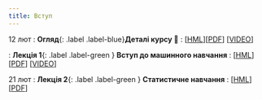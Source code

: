 ```yaml
---
title: Вступ 
---
```



12 лют 
: **Огляд**{: .label .label-blue}**Деталі курсу 👋**
  : [[HML](https://ykochura.github.io/ml-kpi/?p=details.md#1)][[PDF](https://ykochura.github.io/ml-kpi/pdf/details.pdf)] [[VIDEO](https://youtu.be/EK1LidtrMGM)]

: **Лекція 1**{: .label .label-green } **Вступ до машинного навчання**
  : [[HML](https://ykochura.github.io/ml-kpi/?p=lecture1.md#1)][[PDF](https://ykochura.github.io/ml-kpi/pdf/lecture1.pdf)] [[VIDEO](https://youtu.be/6udwdSeSd-s)]

21 лют
: **Лекція 2**{: .label .label-green } **Cтатистичне навчання**
  : [[HML](https://ykochura.github.io/ml-kpi/?p=lecture2.md#1)][[PDF](https://ykochura.github.io/ml-kpi/pdf/lecture1.pdf)]

<!-- : **Книга 📚**{: .label .label-red}**Для читання**
  : [MLE Ch. 1, pp. 1-21](http://bit.ly/MLEbook-Chapter1) <br> [HPML Ch. 1, pp. 1-9](http://bit.ly/theMLbook-Chapter-1) -->





